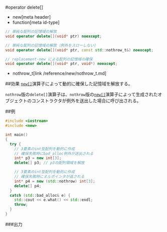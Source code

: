 #operator delete[]
* new[meta header]
* function[meta id-type]

```cpp
// 単純な配列の記憶域の解放
void operator delete[](void* ptr) noexcept;

// 単純な配列の記憶域の解放（例外をスローしない）
void operator delete[](void* ptr, const std::nothrow_t&) noexcept;

// replacement-new による配列の記憶域の確保
void operator delete[](void* ptr, void*) noexcept;
```
* nothrow_t[link /reference/new/nothrow_t.md]

##効果
[`new[]`](./op_new[].md)演算子によって動的に確保した記憶域を解放する。

`nothrow`版の`delete[]`演算子は、`nothrow`版の[`new[]`](./op_new[].md)演算子によって生成されたオブジェクトのコンストラクタが例外を送出した場合に呼び出される。

##例
```cpp
#include <iostream>
#include <new>

int main()
{
  try {
    // 3要素のint型配列を動的に作成
    // 確保失敗時にbad_alloc例外が送出される
    int* p3 = new int[3];
    delete[] p3; // p3の配列領域を解放

    // 3要素のint型配列を動的に作成
    // 確保失敗時にヌルポインタが返される
    int* p4 = new (std::nothrow) int[3];
    delete[] p4;
  }
  catch (std::bad_alloc& e) {
    std::cout << e.what() << std::endl;
    throw;
  }
}
```

###出力
```
```
